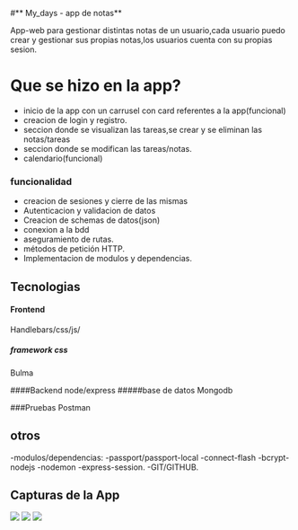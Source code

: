 #** My_days - app de notas**

App-web para gestionar distintas notas de un usuario,cada usuario puedo crear y gestionar sus propias notas,los usuarios cuenta con su propias sesion.

# Que se hizo en la app?

- inicio de la app con un carrusel con card referentes a la app(funcional)
- creacion de login y registro.
-  seccion donde se visualizan las tareas,se crear y se eliminan las notas/tareas
- seccion donde se modifican las tareas/notas.
- calendario(funcional)


### funcionalidad
- creacion de sesiones y cierre de las mismas
- Autenticacion y validacion de datos
-  Creacion de schemas de datos(json)
- conexion a la bdd
- aseguramiento de rutas.
- métodos de petición HTTP.
- Implementacion de modulos y dependencias.

## Tecnologias

#### Frontend
Handlebars/css/js/
##### framework css
Bulma

####Backend
node/express
#####base de datos
Mongodb


###Pruebas
Postman

## otros
-modulos/dependencias:
-passport/passport-local
-connect-flash
-bcrypt-nodejs
-nodemon
-express-session.
-GIT/GITHUB.

## Capturas de la App
![](https://i.pinimg.com/736x/66/88/27/668827de03082cea18d03bc5960a2a60.jpg)
![](https://i.pinimg.com/736x/58/e6/fa/58e6fad1f8006bf216d7ba574939d883.jpg)
![](https://i.pinimg.com/originals/8d/18/f1/8d18f1550ef222bce5fb8151e802bff0.png)


